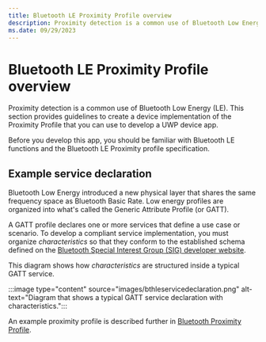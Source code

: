 ```yaml
---
title: Bluetooth LE Proximity Profile overview
description: Proximity detection is a common use of Bluetooth Low Energy (LE).
ms.date: 09/29/2023
---
```


# Bluetooth LE Proximity Profile overview

Proximity detection is a common use of Bluetooth Low Energy (LE). This section provides guidelines to create a device implementation of the Proximity Profile that you can use to develop a UWP device app.

Before you develop this app, you should be familiar with Bluetooth LE functions and the Bluetooth LE Proximity profile specification.

## Example service declaration

Bluetooth Low Energy introduced a new physical layer that shares the same frequency space as Bluetooth Basic Rate. Low energy profiles are organized into what's called the Generic Attribute Profile (or GATT).

A GATT profile declares one or more services that define a use case or scenario. To develop a compliant service implementation, you must organize *characteristics* so that they conform to the established schema defined on the [Bluetooth Special Interest Group (SIG) developer website](https://www.bluetooth.com/develop-with-bluetooth/).

This diagram shows how *characteristics* are structured inside a typical GATT service.

:::image type="content" source="images/bthleservicedeclaration.png" alt-text="Diagram that shows a typical GATT service declaration with characteristics.":::

An example proximity profile is described further in [Bluetooth Proximity Profile](bluetooth-proximity-profile.md).
